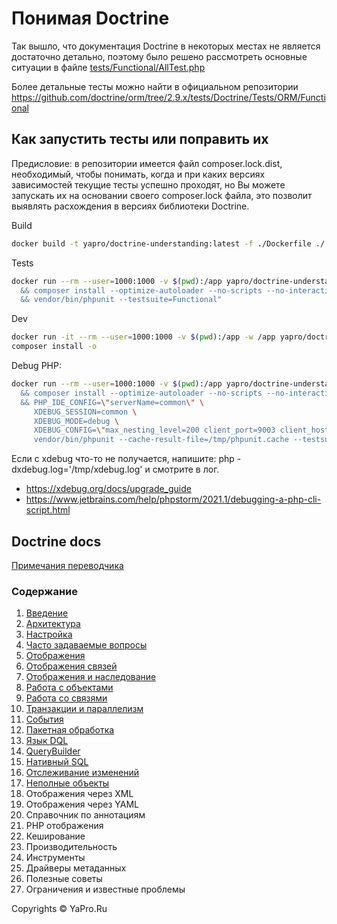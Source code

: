 # Понимая Doctrine

Так вышло, что документация Doctrine в некоторых местах не является достаточно детально, поэтому было решено рассмотреть
основные ситуации в файле [tests/Functional/AllTest.php](tests/Functional/AllTest.php)

Более детальные тесты можно найти в официальном репозитории https://github.com/doctrine/orm/tree/2.9.x/tests/Doctrine/Tests/ORM/Functional

## Как запустить тесты или поправить их

Предисловие: в репозитории имеется файл composer.lock.dist, необходимый, чтобы понимать, когда и при каких версиях
зависимостей текущие тесты успешно проходят, но Вы можете запускать их на основании своего composer.lock файла, это 
позволит выявлять расхождения в версиях библиотеки Doctrine.

Build
```sh
docker build -t yapro/doctrine-understanding:latest -f ./Dockerfile ./
```

Tests
```sh
docker run --rm --user=1000:1000 -v $(pwd):/app yapro/doctrine-understanding:latest bash -c "cd /app \
  && composer install --optimize-autoloader --no-scripts --no-interaction \
  && vendor/bin/phpunit --testsuite=Functional"
```

Dev
```sh
docker run -it --rm --user=1000:1000 -v $(pwd):/app -w /app yapro/doctrine-understanding:latest bash
composer install -o
```

Debug PHP:
```sh
docker run --rm --user=1000:1000 -v $(pwd):/app yapro/doctrine-understanding:latest bash -c "cd /app \
  && composer install --optimize-autoloader --no-scripts --no-interaction \
  && PHP_IDE_CONFIG=\"serverName=common\" \
     XDEBUG_SESSION=common \
     XDEBUG_MODE=debug \
     XDEBUG_CONFIG=\"max_nesting_level=200 client_port=9003 client_host=172.16.30.130\" \
     vendor/bin/phpunit --cache-result-file=/tmp/phpunit.cache --testsuite=Functional"
```
Если с xdebug что-то не получается, напишите: php -dxdebug.log='/tmp/xdebug.log' и смотрите в лог.

- https://xdebug.org/docs/upgrade_guide
- https://www.jetbrains.com/help/phpstorm/2021.1/debugging-a-php-cli-script.html

## Doctrine docs

[Примечания переводчика](docs/translator-note.md "Примечания переводчика")

### Содержание

1.  [Введение](docs/introduction.md "Введение")
2.  [Архитектура](docs/architecture.md "Архитектура")
3.  [Настройка](docs/configuration.md "Настройка")
4.  [Часто задаваемые вопросы](docs/faq.md "Часто задаваемые вопросы")
5.  [Отображения](docs/basic-mapping.md "Отображения")
6.  [Отображения связей](docs/association-mapping.md "Отображение связей")
7.  [Отображения и наследование](docs/inheritance-mapping.md "Отображения и наследование")
8.  [Работа с объектами](docs/working-with-objects.md "Работа с объектами")
9.  [Работа со связями](docs/working-with-associations.md "Работа со связями")
10. [Транзакции и параллелизм](docs/transactions-and-concurrency.md "Транзакции и параллелизм")
11.  [События](docs/events.md "События")
12.  [Пакетная обработка](docs/batch-processing.md "Пакетная обработка")
13.  [Язык DQL](docs/dql-doctrine-query-language.md "Язык DQL – Doctrine Query Language")
14.  [QueryBuilder](docs/query-builder.md "Создание запросов с помощью QueryBuilder")
15.  [Нативный SQL](docs/native-sql.md "Нативный SQL")
16.  [Отслеживание изменений](docs/change-tracking-policies.md "Отслеживание изменений")
17.  [Неполные объекты](docs/partial-objects.md "Неполные объекты")
18.  Отображения через XML
19.  Отображения через YAML
20.  Справочник по аннотациям
21.  PHP отображения
22.  Кеширование
23.  Производительность
24.  Инструменты
25.  Драйверы метаданных
26.  Полезные советы
27.  Ограничения и известные проблемы

Copyrights © YaPro.Ru
